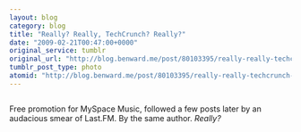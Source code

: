 ```yaml
---
layout: blog
category: blog
title: "Really? Really, TechCrunch? Really?"
date: "2009-02-21T00:47:00+0000"
original_service: tumblr
original_url: "http://blog.benward.me/post/80103395/really-really-techcrunch-really-free"
tumblr_post_type: photo
atomid: "http://blog.benward.me/post/80103395/really-really-techcrunch-really-free"
---
```

<figure class="photo">
  <img src="http://benward.me/res/tumblr/media/80103395/0.jpg" alt="">
</figure>

Free promotion for MySpace Music, followed a few posts later by an audacious smear of Last.FM. By the same author. _Really?_